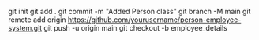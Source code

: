 git init
git add .
git commit -m "Added Person class"
git branch -M main
git remote add origin https://github.com/yourusername/person-employee-system.git
git push -u origin main
git checkout -b employee_details

